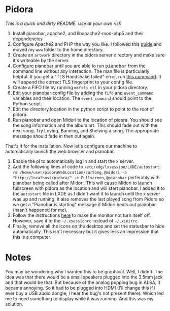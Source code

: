 Pidora
======

*This is a quick and dirty README. Use at your own risk*

1.	Install pianobar, apache2, and libapache2-mod-php5 and their dependencies
2.	Configure Apache2 and PHP the way you like. I followed this [guide](https://help.ubuntu.com/community/ApacheMySQLPHP#Installing_Apache_2) and moved my `www` folder to the home directory.
3.	Create an `artwork` directory in the pidora server directory and make sure it's writeable by the server.
4.	Configure pianobar until you are able to run <tt>pianobar</tt> from the command line without any interaction. The man file is particularly helpful. If you get a "TLS Handshake failed" error, run [this command](https://gist.github.com/4200610). It will append the correct TLS fingerprint to your config file.
5.	Create a FIFO file by running `mkfifo ctl` in your pidora directory.
6.	Edit your pianobar config file by adding the `fifo` and `event_command` variables and their location. The `event_command` should point to the Python script.
7.	Edit the directory location in the python script to point to the root of pidora.
8.	Run pianobar and open Midori to the location of pidora. You should see the song information and the album art. This should fade out with the next song. Try Loving, Banning, and Shelving a song. The appropriate message should fade in then out again.

That's it for the installation. Now let's configure our machine to automatically launch the web browser and pianobar.

1.	Enable the pi to automatically log in and start the x server.
2.	Add the following lines of code to `/etc/xdg/lxsession/LXDE/autostart`: `rm /home/user/pidoraWebLocation/curSong`, `@midori -a "http://localhost/pidora/" -e Fullscreen`, `@pianobar` perferably with pianobar being called after Midori.
	This will cause Midori to launch fullscreen with pidora as the location and will start pianobar. I added it to the `autostart` file in LXDE as I didn't want it to launch until the x server was up and running. It also removes the last played song from Pidora so we get a "Pianobar is starting" message if Midori beats out pianobar (hasn't happened for me).
3.	Follow the instructions [here](http://raspberrypi.stackexchange.com/questions/752/how-do-i-prevent-the-screen-from-going-blank) to make the monitor not turn itself off. However, save it to the `~/.xsessionrc` instead of `~/.xinitrc`. 
4.	Finally, remove all the icons on the desktop and set the statusbar to hide automatically. This isn't necessary but it gives less an impression that this is a computer.


Notes
=====

You may be wondering why I wanted this to be graphical. Well, I didn't. The idea was that there would be a small speakers plugged into the 3.5mm jack and that would be that. But because of the analog popping bug in ALSA, it became annoying. So it had to be plugged into HDMI (I'll change this if I ever buy a USB audio dongle; I hear the bug's not present there). Which led me to need something to display while it was running. And this was my solution.
